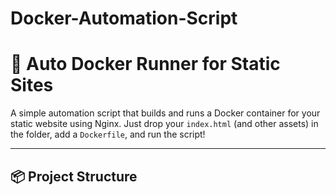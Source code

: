 # Docker-Automation-Script
# 🐳 Auto Docker Runner for Static Sites

A simple automation script that builds and runs a Docker container for your static website using Nginx. Just drop your `index.html` (and other assets) in the folder, add a `Dockerfile`, and run the script!

---

## 📦 Project Structure

